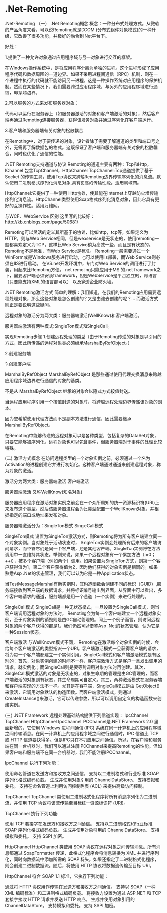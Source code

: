 # .Net-Remoting
.Net-Remoting
（一）
.Net Remoting概念
概念：一种分布式处理方式。从微软的产品角度来看，可以说Remoting就是DCOM (分布式组件对象模式)的一种升级，它改善了很多功能，并极好的融合到.Net平台下。

好处：

1.提供了一种允许对象通过应用程序域与另一对象进行交互的框架。

在Windows操作系统中，是将应用程序分离为单独的进程。这个进程形成了应用程序代码和数据周围的一道边界。如果不采用进程间通信（RPC）机制，则在一个进程中执行的代码就不能访问另一进程。这是一种操作系统对应用程序的保护机制。然而在某些情况下，我们需要跨过应用程序域，与另外的应用程序域进行通信，即穿越边界。

2.可以服务的方式来发布服务器对象：

代码可以运行在服务器上（如服务器激活的对象和客户端激活的对象），然后客户端再通过Remoting连接服务器，获得该服务对象并通过序列化在客户端运行。

3.客户端和服务器端有关对象的松散耦合

在Remoting中，对于要传递的对象，设计者除了需要了解通道的类型和端口号之外，无需再了解数据包的格式。这既保证了客户端和服务器端有关对象的松散耦合，同时也优化了通信的性能。

 

.NET Remoting支持通道与协议
Remoting的通道主要有两种：Tcp和Http，IChannel 包含TcpChannel，HttpChannel
TcpChannel:Tcp通道提供了基于Socket 的传输工具，使用Tcp协议来跨越Remoting边界传输序列化的消息流。默认使用二进制格式序列化消息对象,具有更高的传输性能。适用局域网。

HttpChannel:它提供了一种使用 Http协议，使其能在Internet上穿越防火墙传输序列化消息流。HttpChannel类型使用Soap格式序列化消息对象，因此它具有更好的互操作性。适用万维网。 

 

与WCF、WebService 区别
这里写的比较好：http://kb.cnblogs.com/page/50681/

Remoting可以灵活的定义其所基于的协议，比如http，tcp等，如果定义为HTTP，则与Web Service相同，但是webservice是无状态的，使用remoting一般都喜欢定义为TCP，这样比Web Service稍为高效一些，而且是有状态的。 
Remoting不是标准，而Web Service是标准。 
Remoting一般需要通过一个WinForm或是Windows服务进行启动，也可以使用iis部署，而Web Service则必须在IIS进行启动。 
在VS.net开发环境中，专门对Web Service的调用进行了封装，用起来比Remoting方便。 
net remoting只能应用于MS 的.net framework之下，需要客户端必须安装framework，但是WebService是平台独立的，跨语言（只要能支持XML的语言都可以） 以及穿透企业防火墙。
 

.NET Remoting激活方式
简单的理解：我们知道，在我们的Remoting应用需要远程处理对象，那么这些对象是怎么创建的？又是由谁去创建的呢？… 而激活方式则正是要说明这些疑问。

远程对象的激活分为两大类：服务器端激活(WellKnow)和客户端激活。

服务器端激活有两种模式:SingleTon模式和SingleCall。
 
实现Remoting步骤
1.创建远程处理的类型（由于Remoting传递的对象是以引用的方式，因此所传递的远程对象类必须继承MarshalByRefObject。）

2.创建服务端

3.创建客户端

MarshalByRefObject
MarshalByRefObject 是那些通过使用代理交换消息来跨越应用程序域边界进行通信的对象的基类。

不是从 MarshalByRefObject 继承的对象会以隐式方式按值封送。

当远程应用程序引用一个按值封送的对象时，将跨越远程处理边界传递该对象的副本。

因为您希望使用代理方法而不是副本方法进行通信，因此需要继承MarshallByRefObject。
 
在Remoting中能够传递的远程对象可以是各种类型，包括复杂的DataSet对象，只要它能够被序列化。远程对象也可以包含事件，但服务器端对于事件的处理比较特殊。

(二)
激活方式概念
在访问远程类型的一个对象实例之前，必须通过一个名为Activation的进程创建它并进行初始化。这种客户端通过通道来创建远程对象，称为对象的激活。

激活分为两大类：服务器端激活  客户端激活

 

服务器端激活
又称WellKnow(知名对象)

服务器应用程序在激活对象实例之前会在一个众所周知的统一资源标识符(URI)上来发布这个类型。然后该服务器进程会为此类型配置一个WellKnown对象，并根据指定的端口或地址来发布对象。

服务器端激活分为：SingleTon模式  SingleCall模式

 

SingleTon模式
设置为SingleTon激活方式，则Remoting将为所有客户端建立同一个对象实例。当对象处于活动状态时， SingleTon实例会处理所有后来的客户端访问请求，而不管它们是同一个客户端，还是其他客户端。SingleTon实例将在方法调用中一直维持其状态。举例来说，如果一个远程对象有一个累加方法（i=0；++i），被多个客户端（例如两个）调用。如果设置为SingleTon方式，则第一个客户获得值为1，第二个客户获得值为2，因为他们获得的对象实例是相同的。如果熟悉Asp .Net的状态管理，我们可以认为它是一种Application状态。

当TestMessageMarshal有新实例时，其构造函数会创建不同的标识（GUID）,服务端接收到客户端的数据请求，并将标识编号输出到界面，从界面中可以看出，多个客户端请求的通道，服务端都是用一个通道（一个实例）来进行处理的。


SingleCall模式
SingleCall是一种无状态模式。一旦设置为SingleCall模式，则当客户端调用远程对象的方法时， Remoting会为每一个客户端建立一个远程对象实例，至于对象实例的销毁则是由GC自动管理的。同上一个例子而言，则访问远程对象的两个客户获得的都是1。我们仍然可以借鉴Asp .Net的状态管理，认为它是一种Session状态。


客户端激活
与WellKnown模式不同， Remoting在激活每个对象实例的时候，会给每个客户端激活的类型指派一个URI。客户端激活模式一旦获得客户端的请求，将为每一个客户端都建立一个实例引用。SingleCall模式和客户端激活模式是有区别的：首先，对象实例创建的时间不一样。客户端激活方式是客户一旦发出调用的请求，就实例化；而SingleCall则是要等到调用对象方法时再创建。其次，SingleCall模式激活的对象是无状态的，对象生命期的管理是由GC管理的，而客户端激活的对象则有状态，其生命周期可自定义。其三，两种激活模式在服务器端和客户端实现的方法不一样。尤其是在客户端，SingleCall模式是由 GetObject()来激活，它调用对象默认的构造函数。而客户端激活模式，则通过CreateInstance()来激活，它可以传递参数，所以可以调用自定义的构造函数来创建实例。

(三)
.NET Framework 远程处理基础结构提供下列信道实现：
IpcChannel
TcpChannel
HttpChannel
IpcChannel
IPCChannel是.NET Framework 2.0 里面新增的，它使用 Windows 进程间通信 (IPC) 系统在同一计算机上的应用程序域之间传输消息。在同一计算机上的应用程序域之间进行通信时，IPC 信道比 TCP 或 HTTP 信道要快得多。但是IPC只在本机应用之间通信。所以，在客户端和服务端在同一台机器时，我们可以通过注册IPCChannel来提高Remoting的性能。但如果客户端和服务端不在同一台机器时，我们不能注册IPCChannel。

IpcChannel 执行下列功能：

使用命名管道在发送方和接收方之间通信。
支持以二进制格式和行业标准 SOAP 序列化格式编码负载。
生成并使用对象引用的 ChannelDataStore。
支持模拟和委托。
支持在命名管道上利用访问控制列表 (ACL) 来提供高级访问控制。
 

TcpChannel
TcpChannel 类使用二进制格式化程序将所有消息序列化为二进制流，并使用 TCP 协议将该流传输至目标统一资源标识符 (URI)。

TcpChannel 执行下列功能:

使用 TCP 套接字在发送方和接收方之间通信。
支持以二进制格式和行业标准 SOAP 序列化格式编码负载。
生成并使用对象引用的 ChannelDataStore。
支持模拟和委托。
支持 SSPI 加密。
 

HttpChannel
HttpChannel 类使用 SOAP 协议在远程对象之间传输消息。所有消息都通过 SoapFormatter 传递，此格式化程序会将消息转换为 XML 并进行序列化，同时向数据流中添加所需的 SOAP 标头。如果还指定了二进制格式化程序，则会创建二进制数据流。随后，将使用 HTTP 协议将数据流传输至目标 URI。

HttpChannel 符合 SOAP 1.1 标准，它执行下列功能：

通过将 HTTP 协议用作传输在发送方和接收方之间通信。
支持以 SOAP（一种 XML 编码标准）和二进制格式编码负载。
将接收方设置为通过 ASP.NET 和 TCP 套接字接收 HTTP 请求并发送 HTTP 响应。
生成并使用对象引用的 ChannelDataStore。
支持模拟和委托。
支持 SSPI 加密。
